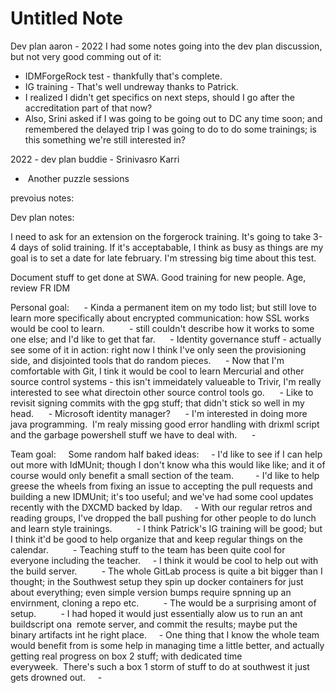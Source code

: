 # Untitled Note

Dev plan aaron - 2022
I had some notes going into the dev plan discussion, but not very good comming out of it:

* IDMForgeRock test - thankfully that's complete.
* IG training - That's well undreway thanks to Patrick.
* I realized I didn't get specifics on next steps, should I go after the accreditation part of that now?
* Also, Srini asked if I was going to be going out to DC any time soon; and remembered the delayed trip I was going to do to do some trainings; is this something we're still interested in?
	

2022 - dev plan buddie - Srinivasro Karri

*  Another puzzle sessions
	

prevoius notes:

Dev plan notes:

I need to ask for an extension on the forgerock training. It's going to take 3-4 days of solid training. If it's acceptabable, I think as busy as things are my goal is to set a date for late february. I'm stressing big time about this test.

Document stuff to get done at SWA.
Good training for new people. Age, review
FR IDM

Personal goal:
     - Kinda a permanent item on my todo list; but still love to learn more specifically about encrypted communication: how SSL works would be cool to learn.
         - still couldn't describe how it works to some one else; and I'd like to get that far.
     - Identity governance stuff - actually see some of it in action: right now I think I've only seen the provisioning side, and disjointed tools that do random pieces.
     - Now that I'm comfortable with Git, I tink it would be cool to learn Mercurial and other source control systems - this isn't immeidately valueable to Trivir, I'm really interested to see what directoin other source control tools go.
     - Like to revisit signing commits with the gpg stuff; that didn't stick so well in my head.
     - Microsoft identity manager?
     - I'm interested in doing more java programming.  I'm realy missing good error handling with drixml script and the garbage powershell stuff we have to deal with.
     -

Team goal:
    Some random half baked ideas:
    - I'd like to see if I can help out more with IdMUnit; though I don't know wha this would like like; and it of course would only benefit a small section of the team.
        - I'd like to help greese the wheels from fixing an issue to accepting the pull requests and building a new IDMUnit; it's too useful; and we've had some cool updates recently with the DXCMD backed by ldap.
    - With our regular retros and reading groups, I've dropped the ball pushing for other people to do lunch and learn style trainings.
         - I think Patrick's IG training will be good; but I think it'd be good to help organize that and keep regular things on the calendar.
         - Teaching stuff to the team has been quite cool for everyone including the teacher.
    - I think it would be cool to help out with the build server.
         - The whole GitLab process is quite a bit bigger than I thought; in the Southwest setup they spin up docker containers for just about everything; even simple version bumps require spnning up an envirnment, cloning a repo etc.
         - The would be a surprising amont of setup.
         - I had hoped it would just essentially alow us to run an ant buildscript ona  remote server, and commit the results; maybe put the binary artifacts int he right place.
    - One thing that I know the whole team would benefit from is some help in managing time a little better, and actually getting real progress on box 2 stuff; with dedicated time everyweek.  There's such a box 1 storm of stuff to do at southwest it just gets drowned out.
    -
